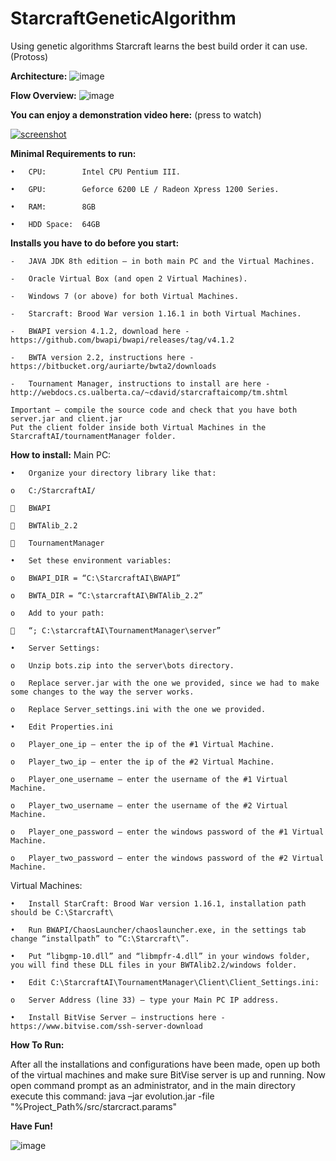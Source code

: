 # StarcraftGeneticAlgorithm
Using genetic algorithms Starcraft learns the best build order it can use. (Protoss)

**Architecture:**
![image](https://www.dropbox.com/s/ph7dpsmhb5mhu6a/SCarc.png?dl=0)

**Flow Overview:**
![image](https://www.dropbox.com/s/pxxwkhbh5twtmzk/SCoverview.PNG?dl=0)

**You can enjoy a demonstration video here:** (press to watch)

[![screenshot](https://www.dropbox.com/s/1crqf05v35lbnz3/SCvid.PNG?dl=0)](https://www.dropbox.com/s/gre2j2zk6j1hvn4/SC.flv?dl=0)

**Minimal Requirements to run:**

	•	CPU:		Intel CPU Pentium III.

	•	GPU:		Geforce 6200 LE / Radeon Xpress 1200 Series.

	•	RAM:		8GB

	•	HDD Space: 	64GB

**Installs you have to do before you start:**

	-	JAVA JDK 8th edition – in both main PC and the Virtual Machines.
	
	-	Oracle Virtual Box (and open 2 Virtual Machines).
	
	-	Windows 7 (or above) for both Virtual Machines.
	
	-	Starcraft: Brood War version 1.16.1 in both Virtual Machines.
	
	-	BWAPI version 4.1.2, download here - https://github.com/bwapi/bwapi/releases/tag/v4.1.2
	
	-	BWTA version 2.2, instructions here - https://bitbucket.org/auriarte/bwta2/downloads
	
	-	Tournament Manager, instructions to install are here - http://webdocs.cs.ualberta.ca/~cdavid/starcraftaicomp/tm.shtml
	
	Important – compile the source code and check that you have both server.jar and client.jar
	Put the client folder inside both Virtual Machines in the StarcraftAI/tournamentManager folder.

**How to install:**
Main PC:

	•	Organize your directory library like that:
	
	o	C:/StarcraftAI/
	
		BWAPI 

		BWTAlib_2.2

		TournamentManager

	•	Set these environment variables:

	o	BWAPI_DIR = “C:\StarcraftAI\BWAPI”

	o	BWTA_DIR = “C:\starcraftAI\BWTAlib_2.2”

	o	Add to your path:

		“; C:\starcraftAI\TournamentManager\server”

	•	Server Settings:

	o	Unzip bots.zip into the server\bots directory.

	o	Replace server.jar with the one we provided, since we had to make some changes to the way the server works.

	o	Replace Server_settings.ini with the one we provided.

	•	Edit Properties.ini

	o	Player_one_ip – enter the ip of the #1 Virtual Machine.

	o	Player_two_ip – enter the ip of the #2 Virtual Machine.

	o	Player_one_username – enter the username of the #1 Virtual Machine.

	o	Player_two_username – enter the username of the #2 Virtual Machine.

	o	Player_one_password – enter the windows password of the #1 Virtual Machine.

	o	Player_two_password – enter the windows password of the #2 Virtual Machine.

Virtual Machines:

	•	Install StarCraft: Brood War version 1.16.1, installation path should be C:\Starcraft\

	•	Run BWAPI/ChaosLauncher/chaoslauncher.exe, in the settings tab change “installpath” to “C:\Starcraft\”.

	•	Put “libgmp-10.dll” and “libmpfr-4.dll” in your windows folder, you will find these DLL files in your BWTAlib2.2/windows folder.

	•	Edit C:\StarcraftAI\TournamentManager\Client\Client_Settings.ini:

	o	Server Address (line 33) – type your Main PC IP address.

	•	Install BitVise Server – instructions here - https://www.bitvise.com/ssh-server-download

**How To Run:**

After all the installations and configurations have been made, open up both of the virtual machines and make sure BitVise server is up and running.
Now open command prompt as an administrator, and in the main directory execute this command:
java –jar evolution.jar -file "%Project_Path%/src/starcract.params"



**Have Fun!**

![image](https://www.dropbox.com/s/x87b7cg6lihyegu/SCdemo.jpg?dl=0)
